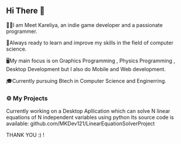 ## Hi There 👋

👨🏽I am Meet Kareliya, an indie game developer and a passionate programmer.

📖Always ready to learn and improve my skills in the field of computer science.

🖥️My main focus is on Graphics Programming , Physics Programming , Desktop Development but I also do Mobile and Web development.

🎓Currently pursuing Btech in Computer Science and Enginerring.



### ⚙️ My Projects 
Currently working on a Desktop Apllication which can solve N linear equations of N independent variables using python
Its source code is available: github.com/MKDev121/LinearEquationSolverProject

THANK YOU :) !
